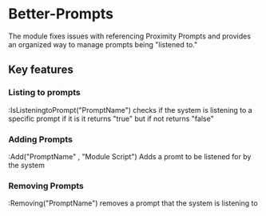 # Better-Prompts
The module fixes issues with referencing Proximity Prompts and provides an organized way to manage prompts being "listened to."

## Key features

### Listing to prompts
:IsListeningtoPrompt("PromptName")
checks if the system is listening to a specific prompt if it is it returns "true" but if not returns "false"

### Adding Prompts
:Add("PromptName" , "Module Script") 
Adds a promt to be listened for by the system

### Removing Prompts
:Removing("PromptName")
removes a prompt that the system is listening to